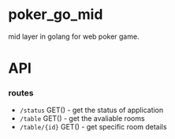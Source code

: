 # poker_go_mid
mid layer in golang for web poker game.

# API

### routes
- `/status` GET() - get the status of application
- `/table` GET() - get the avaliable rooms
- `/table/{id}` GET() - get specific room details
